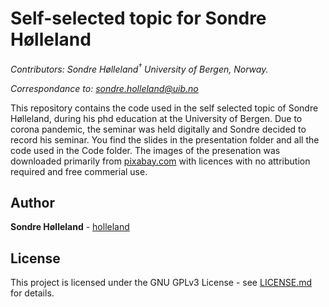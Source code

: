 Self-selected topic for Sondre Hølleland
================

*Contributors: Sondre Hølleland<sup>†</sup> University of Bergen,
Norway.*

*Correspondance to: <sondre.holleland@uib.no>*

This repository contains the code used in the self selected topic of
Sondre Hølleland, during his phd education at the University of Bergen.
Due to corona pandemic, the seminar was held digitally and Sondre
decided to record his seminar. You find the slides in the presentation
folder and all the code used in the Code folder. The images of the
presenation was downloaded primarily from
[pixabay.com](htps://pixabay.com) with licences with no attribution
required and free commerial use.

## Author

**Sondre Hølleland** - [holleland](https://github.com/holleland)

## License

This project is licensed under the GNU GPLv3 License - see
[LICENSE.md](LICENSE.md) for details.
